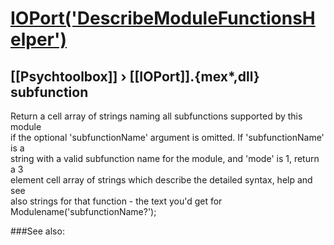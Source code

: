 # [IOPort('DescribeModuleFunctionsHelper')](IOPort-DescribeModuleFunctionsHelper) 
## [[Psychtoolbox]] &#8250; [[IOPort]].{mex*,dll} subfunction


Return a cell array of strings naming all subfunctions supported by this module  
if the optional 'subfunctionName' argument is omitted. If 'subfunctionName' is a  
string with a valid subfunction name for the module, and 'mode' is 1, return a 3  
element cell array of strings which describe the detailed syntax, help and see  
also strings for that function - the text you'd get for  
Modulename('subfunctionName?');   


###See also:

